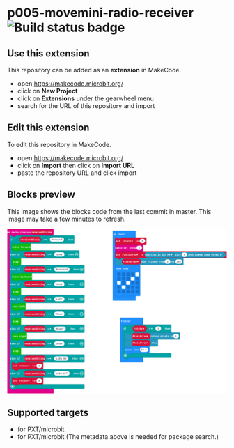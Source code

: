 # p005-movemini-radio-receiver ![Build status badge](https://github.com/belmont-admin/p005-movemini-radio-receiver/workflows/MakeCode/badge.svg)



## Use this extension

This repository can be added as an **extension** in MakeCode.

* open https://makecode.microbit.org/
* click on **New Project**
* click on **Extensions** under the gearwheel menu
* search for the URL of this repository and import

## Edit this extension

To edit this repository in MakeCode.

* open https://makecode.microbit.org/
* click on **Import** then click on **Import URL**
* paste the repository URL and click import

## Blocks preview

This image shows the blocks code from the last commit in master.
This image may take a few minutes to refresh.

![A rendered view of the blocks](https://github.com/belmont-admin/p005-movemini-radio-receiver/raw/master/.makecode/blocks.png)

## Supported targets

* for PXT/microbit
* for PXT/microbit
(The metadata above is needed for package search.)

